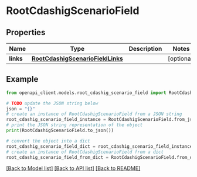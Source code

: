 # RootCdashigScenarioField


## Properties

Name | Type | Description | Notes
------------ | ------------- | ------------- | -------------
**links** | [**RootCdashigScenarioFieldLinks**](RootCdashigScenarioFieldLinks.md) |  | [optional] 

## Example

```python
from openapi_client.models.root_cdashig_scenario_field import RootCdashigScenarioField

# TODO update the JSON string below
json = "{}"
# create an instance of RootCdashigScenarioField from a JSON string
root_cdashig_scenario_field_instance = RootCdashigScenarioField.from_json(json)
# print the JSON string representation of the object
print(RootCdashigScenarioField.to_json())

# convert the object into a dict
root_cdashig_scenario_field_dict = root_cdashig_scenario_field_instance.to_dict()
# create an instance of RootCdashigScenarioField from a dict
root_cdashig_scenario_field_from_dict = RootCdashigScenarioField.from_dict(root_cdashig_scenario_field_dict)
```
[[Back to Model list]](../README.md#documentation-for-models) [[Back to API list]](../README.md#documentation-for-api-endpoints) [[Back to README]](../README.md)


